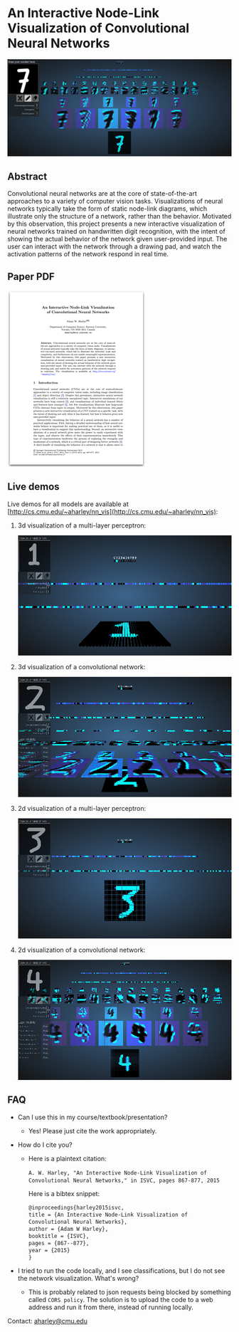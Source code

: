# An Interactive Node-Link Visualization of Convolutional Neural Networks
![alt text](images/seven.png)
## Abstract
Convolutional neural networks are at the core of state-of-the-art approaches to a variety of computer vision tasks. Visualizations of neural networks typically take the form of static node-link diagrams, which illustrate only the structure of a network, rather than the behavior. Motivated by this observation, this project presents a new interactive visualization of neural networks trained on handwritten digit recognition, with the intent of showing the actual behavior of the network given user-provided input. The user can interact with the network through a drawing pad, and watch the activation patterns of the network respond in real time.

## Paper PDF

<a href="http://www.cs.cmu.edu/~aharley/vis/harley_vis_isvc15.pdf" rel="paper">![paper](images/paper.png)</a>

## Live demos
Live demos for all models are available at [http://cs.cmu.edu/~aharley/nn_vis](http://cs.cmu.edu/~aharley/nn_vis):

1. 3d visualization of a multi-layer perceptron:

   <a href="http://www.cs.cmu.edu/~aharley/nn_vis/mlp/3d.html" rel="mlp_3d">![cnn2d](images/mlp_3d.png)</a>

2. 3d visualization of a convolutional network:

   <a href="http://www.cs.cmu.edu/~aharley/nn_vis/cnn/3d.html" rel="cnn_3d">![cnn2d](images/cnn_3d.png)</a>

3. 2d visualization of a multi-layer perceptron:

   <a href="http://www.cs.cmu.edu/~aharley/nn_vis/mlp/2d.html" rel="mlp_2d">![cnn2d](images/mlp_2d.png)</a>

4. 2d visualization of a convolutional network:

   <a href="http://www.cs.cmu.edu/~aharley/nn_vis/cnn/2d.html" rel="cnn_2d">![cnn2d](images/cnn_2d.png)</a>


## FAQ

* Can I use this in my course/textbook/presentation?
  * Yes! Please just cite the work appropriately.
  
* How do I cite you?
  * Here is a plaintext citation:
  
    `A. W. Harley, "An Interactive Node-Link Visualization of Convolutional Neural Networks," in ISVC, pages 867-877, 2015`
  
    Here is a bibtex snippet:
    ```
    @inproceedings{harley2015isvc,
    title = {An Interactive Node-Link Visualization of Convolutional Neural Networks},
    author = {Adam W Harley},
    booktitle = {ISVC},
    pages = {867--877},
    year = {2015}
    }
    ```
    
* I tried to run the code locally, and I see classifications, but I do not see the network visualization. What's wrong?
  * This is probably related to json requests being blocked by something called `CORS policy`. The solution is to upload the code to a web address and run it from there, instead of running locally.

Contact: aharley@cmu.edu